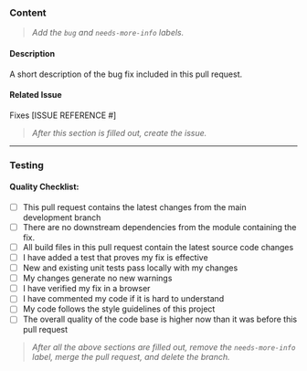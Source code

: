 
### Content
> _Add the `bug` and `needs-more-info` labels._

#### **Description**
A short description of the bug fix included in this pull request.

#### **Related Issue**
Fixes [ISSUE REFERENCE #]

> _After this section is filled out, create the issue._

---

### Testing

#### **Quality Checklist:**

- [ ] This pull request contains the latest changes from the main development branch
- [ ] There are no downstream dependencies from the module containing the fix.
- [ ] All build files in this pull request contain the latest source code changes
- [ ] I have added a test that proves my fix is effective
- [ ] New and existing unit tests pass locally with my changes
- [ ] My changes generate no new warnings
- [ ] I have verified my fix in a browser
- [ ] I have commented my code if it is hard to understand
- [ ] My code follows the style guidelines of this project
- [ ] The overall quality of the code base is higher now than it was before this pull request

> _After all the above sections are filled out, remove the `needs-more-info` label, merge the pull request, and delete the branch._
